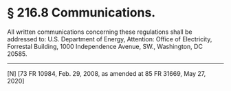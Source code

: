 # § 216.8   Communications.

All written communications concerning these regulations shall be addressed to: U.S. Department of Energy, Attention: Office of Electricity, Forrestal Building, 1000 Independence Avenue, SW., Washington, DC 20585.



---

[N] [73 FR 10984, Feb. 29, 2008, as amended at 85 FR 31669, May 27, 2020]




